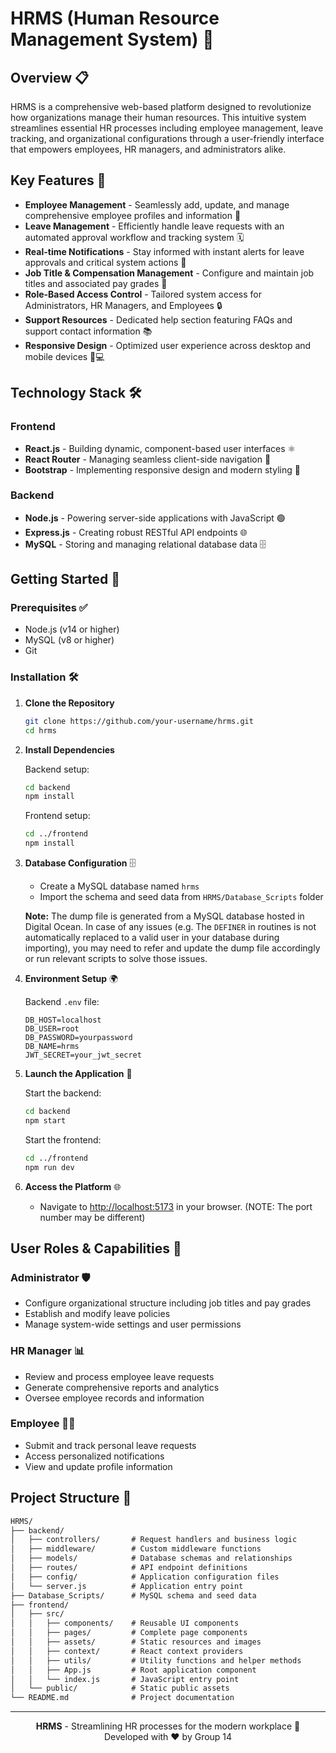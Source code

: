 # HRMS (Human Resource Management System) 🚀

<!-- ![HRMS Banner](https://via.placeholder.com/800x200?text=HRMS+Platform) -->

## Overview 📋

HRMS is a comprehensive web-based platform designed to revolutionize how organizations manage their human resources. This intuitive system streamlines essential HR processes including employee management, leave tracking, and organizational configurations through a user-friendly interface that empowers employees, HR managers, and administrators alike.

## Key Features 🌟

- **Employee Management** - Seamlessly add, update, and manage comprehensive employee profiles and information 👥
- **Leave Management** - Efficiently handle leave requests with an automated approval workflow and tracking system 🗓️
- **Real-time Notifications** - Stay informed with instant alerts for leave approvals and critical system actions 🔔
- **Job Title & Compensation Management** - Configure and maintain job titles and associated pay grades 💼
- **Role-Based Access Control** - Tailored system access for Administrators, HR Managers, and Employees 🔒
- **Support Resources** - Dedicated help section featuring FAQs and support contact information 📚
- **Responsive Design** - Optimized user experience across desktop and mobile devices 📱💻

## Technology Stack 🛠️

### Frontend
- **React.js** - Building dynamic, component-based user interfaces ⚛️
- **React Router** - Managing seamless client-side navigation 🔄
- **Bootstrap** - Implementing responsive design and modern styling 🎨

### Backend
- **Node.js** - Powering server-side applications with JavaScript 🟢
- **Express.js** - Creating robust RESTful API endpoints 🌐
- **MySQL** - Storing and managing relational database data 🗄️

## Getting Started 🚀

### Prerequisites ✅
- Node.js (v14 or higher)
- MySQL (v8 or higher)
- Git

### Installation 🛠️

1. **Clone the Repository**
   ```bash
   git clone https://github.com/your-username/hrms.git
   cd hrms
   ```

2. **Install Dependencies**

   Backend setup:
   ```bash
   cd backend
   npm install
   ```

   Frontend setup:
   ```bash
   cd ../frontend
   npm install
   ```

3. **Database Configuration** 🗄️
   - Create a MySQL database named `hrms`
   - Import the schema and seed data from `HRMS/Database_Scripts` folder

   **Note:** The dump file is generated from a MySQL database hosted in Digital Ocean. In case of any issues (e.g. The `DEFINER` in routines is not automatically replaced to a valid user in your database during importing), you may need to refer and update the dump file accordingly or run relevant scripts to solve those issues.

4. **Environment Setup** 🌍

   Backend `.env` file:
   ```env
   DB_HOST=localhost
   DB_USER=root
   DB_PASSWORD=yourpassword
   DB_NAME=hrms
   JWT_SECRET=your_jwt_secret
   ```

5. **Launch the Application** 🚀

   Start the backend:
   ```bash
   cd backend
   npm start
   ```

   Start the frontend:
   ```bash
   cd ../frontend
   npm run dev
   ```

6. **Access the Platform** 🌐
   - Navigate to [http://localhost:5173](http://localhost:5173) in your browser. (NOTE: The port number may be different)

## User Roles & Capabilities 👥

### Administrator 🛡️
- Configure organizational structure including job titles and pay grades
- Establish and modify leave policies
- Manage system-wide settings and user permissions

### HR Manager 📊
- Review and process employee leave requests
- Generate comprehensive reports and analytics
- Oversee employee records and information

### Employee 🧑‍💼
- Submit and track personal leave requests
- Access personalized notifications
- View and update profile information

## Project Structure 📂

```txt
HRMS/
├── backend/
│   ├── controllers/       # Request handlers and business logic
│   ├── middleware/        # Custom middleware functions
│   ├── models/            # Database schemas and relationships
│   ├── routes/            # API endpoint definitions
│   ├── config/            # Application configuration files
│   └── server.js          # Application entry point
├── Database_Scripts/      # MySQL schema and seed data
├── frontend/
│   ├── src/
│   │   ├── components/    # Reusable UI components
│   │   ├── pages/         # Complete page components
│   │   ├── assets/        # Static resources and images
│   │   ├── context/       # React context providers
│   │   ├── utils/         # Utility functions and helper methods
│   │   ├── App.js         # Root application component
│   │   └── index.js       # JavaScript entry point
│   └── public/            # Static public assets
└── README.md              # Project documentation
```

---

<p align="center">
  <strong>HRMS</strong> - Streamlining HR processes for the modern workplace 🌟<br>
  Developed with ❤️ by Group 14
</p>
